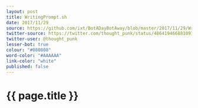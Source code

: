 ```yaml
---
layout: post
title: WritingPrompt.sh
date: 2017/11/29
source: https://github.com/ixt/BotADayBotAway/blob/master/2017/11/29/WritingPrompt.sh
twitter-source: https://twitter.com/thought_punk/status/486419466881097728
twitter-user: @thought_punk
lesser-bot: true
colour: "#080808"
word-color: "#AAAAAA"
link-color: "white"
published: false
---
```

# {{ page.title }} 
